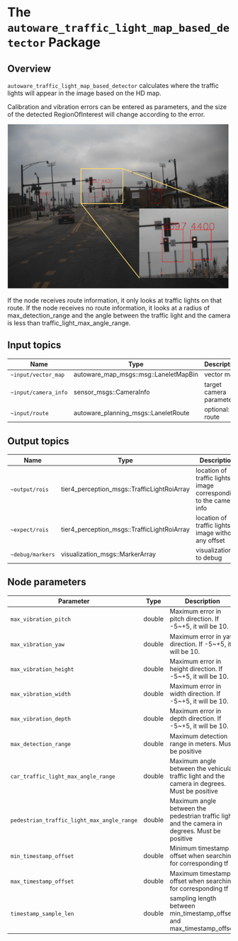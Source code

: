 # The `autoware_traffic_light_map_based_detector` Package

## Overview

`autoware_traffic_light_map_based_detector` calculates where the traffic lights will appear in the image based on the HD map.

Calibration and vibration errors can be entered as parameters, and the size of the detected RegionOfInterest will change according to the error.

![traffic_light_map_based_detector_result](./docs/traffic_light_map_based_detector_result.svg)

If the node receives route information, it only looks at traffic lights on that route.
If the node receives no route information, it looks at a radius of max_detection_range and the angle between the traffic light and the camera is less than traffic_light_max_angle_range.

## Input topics

| Name                 | Type                                  | Description             |
| -------------------- | ------------------------------------- | ----------------------- |
| `~input/vector_map`  | autoware_map_msgs::msg::LaneletMapBin | vector map              |
| `~input/camera_info` | sensor_msgs::CameraInfo               | target camera parameter |
| `~input/route`       | autoware_planning_msgs::LaneletRoute  | optional: route         |

## Output topics

| Name             | Type                                        | Description                                                          |
| ---------------- | ------------------------------------------- | -------------------------------------------------------------------- |
| `~output/rois`   | tier4_perception_msgs::TrafficLightRoiArray | location of traffic lights in image corresponding to the camera info |
| `~expect/rois`   | tier4_perception_msgs::TrafficLightRoiArray | location of traffic lights in image without any offset               |
| `~debug/markers` | visualization_msgs::MarkerArray             | visualization to debug                                               |

## Node parameters

| Parameter              | Type   | Description                                                           |
| ---------------------- | ------ | --------------------------------------------------------------------- |
| `max_vibration_pitch`  | double | Maximum error in pitch direction. If -5~+5, it will be 10.            |
| `max_vibration_yaw`    | double | Maximum error in yaw direction. If -5~+5, it will be 10.              |
| `max_vibration_height` | double | Maximum error in height direction. If -5~+5, it will be 10.           |
| `max_vibration_width`  | double | Maximum error in width direction. If -5~+5, it will be 10.            |
| `max_vibration_depth`  | double | Maximum error in depth direction. If -5~+5, it will be 10.            |
| `max_detection_range`  | double | Maximum detection range in meters. Must be positive                   |
| `car_traffic_light_max_angle_range` | double | Maximum angle between the vehicular traffic light and the camera in degrees. Must be positive     
| `pedestrian_traffic_light_max_angle_range` | double | Maximum angle between the pedestrian traffic light and the camera in degrees. Must be positive                   |
| `min_timestamp_offset` | double | Minimum timestamp offset when searching for corresponding tf          |
| `max_timestamp_offset` | double | Maximum timestamp offset when searching for corresponding tf          |
| `timestamp_sample_len` | double | sampling length between min_timestamp_offset and max_timestamp_offset |
